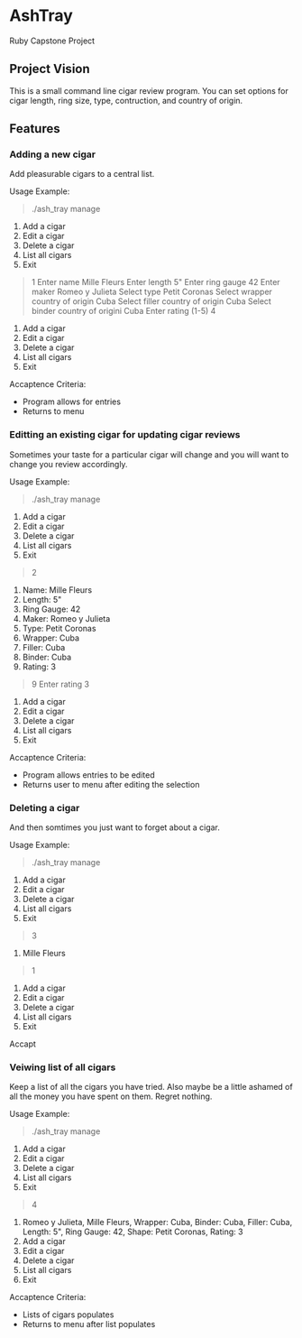 # AshTray

Ruby Capstone Project

## Project Vision

This is a small command line cigar review program. You can set options for
cigar length, ring size, type, contruction, and country of origin.

## Features

### Adding a new cigar

Add pleasurable cigars to a central list.

Usage Example:

  > ./ash_tray manage
  1. Add a cigar
  2. Edit a cigar
  3. Delete a cigar
  4. List all cigars
  5. Exit
  > 1
  Enter name
  > Mille Fleurs
  Enter length
  > 5"
  Enter ring gauge
  > 42
  Enter maker
  > Romeo y Julieta
  Select type
  > Petit Coronas
  Select wrapper country of origin
  > Cuba
  Select filler country of origin
  > Cuba
  Select binder country of origini
  > Cuba
  Enter rating (1-5)
  > 4
  1. Add a cigar
  2. Edit a cigar
  3. Delete a cigar
  4. List all cigars
  5. Exit

Accaptence Criteria:

  * Program allows for entries
  * Returns to menu

### Editting an existing cigar for updating cigar reviews

Sometimes your taste for a particular cigar will change and you will
want to change you review accordingly.

Usage Example:

  > ./ash_tray manage
  1. Add a cigar
  2. Edit a cigar
  3. Delete a cigar
  4. List all cigars
  5. Exit
  > 2
  1. Name: Mille Fleurs
  2. Length: 5"
  3. Ring Gauge: 42
  4. Maker: Romeo y Julieta
  5. Type: Petit Coronas
  6. Wrapper: Cuba
  7. Filler: Cuba
  8. Binder: Cuba
  9. Rating: 3
  > 9
  Enter rating
  > 3
  1. Add a cigar
  2. Edit a cigar
  3. Delete a cigar
  4. List all cigars
  5. Exit

 Accaptence Criteria:

  * Program allows entries to be edited
  * Returns user to menu after editing the selection

### Deleting a cigar

And then somtimes you just want to forget about a cigar.

Usage Example:

  > ./ash_tray manage
  1. Add a cigar
  2. Edit a cigar
  3. Delete a cigar
  4. List all cigars
  5. Exit
  > 3
  1. Mille Fleurs
  > 1
  1. Add a cigar
  2. Edit a cigar
  3. Delete a cigar
  4. List all cigars
  5. Exit

Accapt

### Veiwing list of all cigars

Keep a list of all the cigars you have tried. Also maybe be a little
ashamed of all the money you have spent on them. Regret nothing.

Usage Example:

  > ./ash_tray manage
  1. Add a cigar
  2. Edit a cigar
  3. Delete a cigar
  4. List all cigars
  5. Exit
  > 4
  1. Romeo y Julieta, Mille Fleurs, Wrapper: Cuba, Binder: Cuba,
     Filler: Cuba, Length: 5", Ring Gauge: 42, Shape: Petit Coronas,
     Rating: 3
  1. Add a cigar
  2. Edit a cigar
  3. Delete a cigar
  4. List all cigars
  5. Exit


Accaptence Criteria:

  * Lists of cigars populates
  * Returns to menu after list populates
